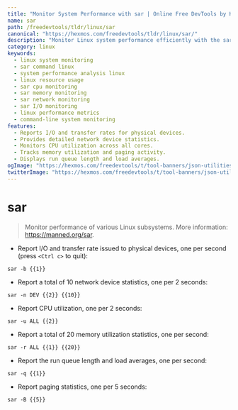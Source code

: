 ```yaml
---
title: "Monitor System Performance with sar | Online Free DevTools by Hexmos"
name: sar
path: /freedevtools/tldr/linux/sar
canonical: "https://hexmos.com/freedevtools/tldr/linux/sar/"
description: "Monitor Linux system performance efficiently with the sar command.  Track CPU usage, memory, I/O, and network activity. Free online tool, no registration required."
category: linux
keywords:
  - linux system monitoring
  - sar command linux
  - system performance analysis linux
  - linux resource usage
  - sar cpu monitoring
  - sar memory monitoring
  - sar network monitoring
  - sar I/O monitoring
  - linux performance metrics
  - command-line system monitoring
features:
  - Reports I/O and transfer rates for physical devices.
  - Provides detailed network device statistics.
  - Monitors CPU utilization across all cores.
  - Tracks memory utilization and paging activity.
  - Displays run queue length and load averages.
ogImage: "https://hexmos.com/freedevtools/t/tool-banners/json-utilities-banner.png"
twitterImage: "https://hexmos.com/freedevtools/t/tool-banners/json-utilities-banner.png"
---
```


# sar

> Monitor performance of various Linux subsystems.
> More information: <https://manned.org/sar>.

- Report I/O and transfer rate issued to physical devices, one per second (press `<Ctrl c>` to quit):

`sar -b {{1}}`

- Report a total of 10 network device statistics, one per 2 seconds:

`sar -n DEV {{2}} {{10}}`

- Report CPU utilization, one per 2 seconds:

`sar -u ALL {{2}}`

- Report a total of 20 memory utilization statistics, one per second:

`sar -r ALL {{1}} {{20}}`

- Report the run queue length and load averages, one per second:

`sar -q {{1}}`

- Report paging statistics, one per 5 seconds:

`sar -B {{5}}`
